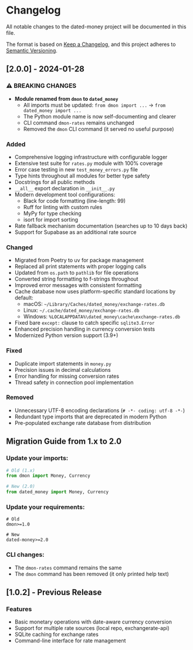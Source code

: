 # Changelog

All notable changes to the dated-money project will be documented in this file.

The format is based on [Keep a Changelog](https://keepachangelog.com/en/1.0.0/),
and this project adheres to [Semantic Versioning](https://semver.org/spec/v2.0.0.html).

## [2.0.0] - 2024-01-28

### ⚠️ BREAKING CHANGES
- **Module renamed from `dmon` to `dated_money`**
  - All imports must be updated: `from dmon import ...` → `from dated_money import ...`
  - The Python module name is now self-documenting and clearer
  - CLI command `dmon-rates` remains unchanged
  - Removed the `dmon` CLI command (it served no useful purpose)

### Added
- Comprehensive logging infrastructure with configurable logger
- Extensive test suite for `rates.py` module with 100% coverage
- Error case testing in new `test_money_errors.py` file
- Type hints throughout all modules for better type safety
- Docstrings for all public methods
- `__all__` export declaration in `__init__.py`
- Modern development tool configurations:
  - Black for code formatting (line-length: 99)
  - Ruff for linting with custom rules
  - MyPy for type checking
  - isort for import sorting
- Rate fallback mechanism documentation (searches up to 10 days back)
- Support for Supabase as an additional rate source

### Changed
- Migrated from Poetry to uv for package management
- Replaced all print statements with proper logging calls
- Updated from `os.path` to `pathlib` for file operations
- Converted string formatting to f-strings throughout
- Improved error messages with consistent formatting
- Cache database now uses platform-specific standard locations by default:
  - macOS: `~/Library/Caches/dated_money/exchange-rates.db`
  - Linux: `~/.cache/dated_money/exchange-rates.db`
  - Windows: `%LOCALAPPDATA%\dated_money\cache\exchange-rates.db`
- Fixed bare `except:` clause to catch specific `sqlite3.Error`
- Enhanced precision handling in currency conversion tests
- Modernized Python version support (3.9+)

### Fixed
- Duplicate import statements in `money.py`
- Precision issues in decimal calculations
- Error handling for missing conversion rates
- Thread safety in connection pool implementation

### Removed
- Unnecessary UTF-8 encoding declarations (`# -*- coding: utf-8 -*-`)
- Redundant type imports that are deprecated in modern Python
- Pre-populated exchange rate database from distribution

## Migration Guide from 1.x to 2.0

### Update your imports:
```python
# Old (1.x)
from dmon import Money, Currency

# New (2.0)
from dated_money import Money, Currency
```

### Update your requirements:
```
# Old
dmon>=1.0

# New  
dated-money>=2.0
```

### CLI changes:
- The `dmon-rates` command remains the same
- The `dmon` command has been removed (it only printed help text)

## [1.0.2] - Previous Release

### Features
- Basic monetary operations with date-aware currency conversion
- Support for multiple rate sources (local repo, exchangerate-api)
- SQLite caching for exchange rates
- Command-line interface for rate management
